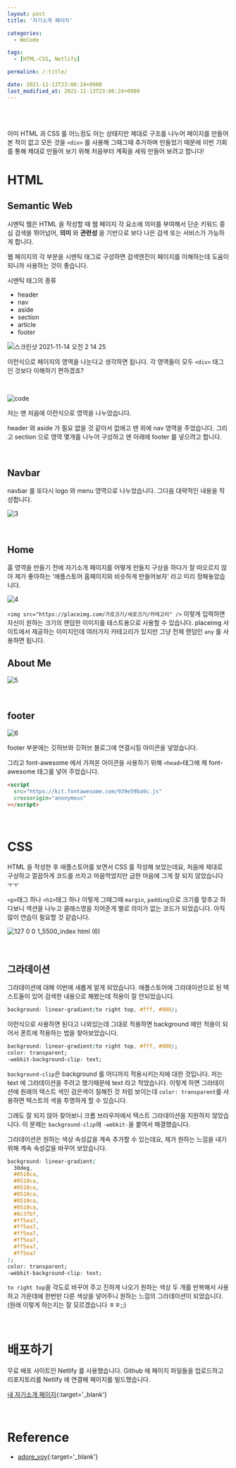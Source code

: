 ```yaml
---
layout: post
title: '자기소개 페이지'

categories:
  - WeCode

tags:
  - [HTML-CSS, Netlify]

permalink: /:title/

date: 2021-11-13T23:06:24+0900
last_modified_at: 2021-11-13T23:06:24+0900
---
```


<br>
<br>

이미 HTML 과 CSS 를 어느정도 아는 상태지만 제대로 구조를 나누어 페이지를 만들어 본 적이 없고 모든 것을 `<div>` 를 사용해 그때그때 추가하며 만들었기 때문에 이번 기회를 통해 제대로 만들어 보기 위해 처음부터 계획을 세워 만들어 보려고 합니다!

# HTML

## Semantic Web

시멘틱 웹은 HTML 을 작성할 때 웹 페이지 각 요소에 의미를 부여해서 단순 키워드 중심 검색을 뛰어넘어, **의미** 와 **관련성** 을 기반으로 보다 나은 검색 또는 서비스가 가능하게 합니다.

웹 페이지의 각 부분을 시멘틱 태그로 구성하면 검색엔진이 페이지를 이해하는데 도움이 되니까 사용하는 것이 좋습니다.

시멘틱 태그의 종류

- header
- nav
- aside
- section
- article
- footer

![스크린샷 2021-11-14 오전 2 14 25](https://user-images.githubusercontent.com/87692499/141652827-48d0a540-b48d-459a-b515-c1f6cfa18520.png)

이런식으로 페이지의 영역을 나눈다고 생각하면 됩니다. 각 영역들이 모두 `<div>` 태그인 것보다 이해하기 편하겠죠?

<br>

![code](https://user-images.githubusercontent.com/87692499/141653965-38c1d1a9-dc74-4549-bf79-31d3f8a8192e.png)

저는 맨 처음에 이런식으로 영역을 나누었습니다.

header 와 aside 가 필요 없을 것 같아서 없애고 맨 위에 nav 영역을 주었습니다. 그리고 section 으로 영역 몇개를 나누어 구성하고 맨 아래에 footer 를 넣으려고 합니다.

<br>

## Navbar

navbar 를 또다시 logo 와 menu 영역으로 나누었습니다. 그다음 대략적인 내용을 작성합니다.

![3](https://user-images.githubusercontent.com/87692499/141661372-4999867f-5d3a-425f-960f-66561fe7b761.png)

<br>

## Home

홈 영역을 만들기 전에 자기소개 페이지를 어떻게 만들지 구상을 하다가 잘 떠오르지 않아 제가 좋아하는 '애플스토어 홈페이지와 비슷하게 만들어보자' 라고 미리 정해놓았습니다.

![4](https://user-images.githubusercontent.com/87692499/141661344-c4f365f2-712f-4599-8130-633e4af23ec4.png)

`<img src="https://placeimg.com/가로크기/세로크기/카테고리" />` 이렇게 입력하면 자신이 원하는 크기의 랜덤한 이미지를 테스트용으로 사용할 수 있습니다. placeimg 사이트에서 제공하는 이미지인데 여러가지 카테고리가 있지만 그냥 전체 랜덤인 `any` 를 사용하면 됩니다.
<br>

## About Me

![5](https://user-images.githubusercontent.com/87692499/141661399-4b2401b9-77c1-4a0e-88d5-3f172c9d43df.png)

<br>

## footer

![6](https://user-images.githubusercontent.com/87692499/141661460-1f50acae-1a82-4d9f-81ee-5920ab75f441.png)

footer 부분에는 깃허브와 깃허브 블로그에 연결시킬 아이콘을 넣었습니다.

그리고 font-awesome 에서 가져온 아이콘을 사용하기 위해 `<head>`태그에 제 font-awesome 태그를 넣어 주었습니다.

```html
<script
  src="https://kit.fontawesome.com/939e59ba9c.js"
  crossorigin="anonymous"
></script>
```

<br>

# CSS

HTML 을 작성한 후 애플스토어를 보면서 CSS 를 작성해 보았는데요, 처음에 제대로 구상하고 깔끔하게 코드를 쓰자고 마음먹었지만 급한 마음에 그게 잘 되지 않았습니다 ㅜㅜ

`<p>`태그 하나 `<h1>`태그 하나 이렇게 그때그때 `margin`, `padding`으로 크기를 맞추고 하다보니 섹션을 나누고 클래스명을 지어준게 별로 의미가 없는 코드가 되었습니다. 아직 많이 연습이 필요할 것 같습니다.

![127 0 0 1_5500_index html (6)](https://user-images.githubusercontent.com/87692499/141661764-f03f99c8-a372-4f0f-9c0f-33ee1cd413c2.png)

<br>

## 그라데이션

그라데이션에 대해 이번에 새롭게 알게 되었습니다. 애플스토어에 그라데이션으로 된 텍스트들이 있어 검색한 내용으로 해봤는데 적용이 잘 안되었습니다.

```css
background: linear-gradient(to right top, #fff, #000);
```

이런식으로 사용하면 된다고 나와있는데 그대로 적용하면 background 에만 적용이 되어서 폰트에 적용하는 법을 찾아보았습니다.

```css
background: linear-gradient(to right top, #fff, #000);
color: transparent;
-webkit-background-clip: text;
```

`background-clip`은 background 를 어디까지 적용시키는지에 대한 것입니다. 저는 text 에 그라데이션을 주려고 했기때문에 text 라고 적었습니다. 이렇게 하면 그라데이션에 원래의 텍스트 색인 검은색이 칠해진 것 처럼 보이는데 `color: transparent`를 사용하면 텍스트의 색을 투명하게 할 수 있습니다.

그래도 잘 되지 않아 찾아보니 크롬 브라우저에서 텍스트 그라데이션을 지원하지 않았습니다. 이 문제는 `background-clip`에 `-webkit-`을 붙여서 해결했습니다.

그라데이션은 원하는 색상 속성값을 계속 추가할 수 있는데요, 제가 원하는 느낌을 내기위해 계속 속성값을 바꾸어 보았습니다.

```css
background: linear-gradient(
  30deg,
  #0510ca,
  #0510ca,
  #0510ca,
  #0510ca,
  #0510ca,
  #0510ca,
  #8c3fbf,
  #ff5ea7,
  #ff5ea7,
  #ff5ea7,
  #ff5ea7,
  #ff5ea7,
  #ff5ea7
);
color: transparent;
-webkit-background-clip: text;
```

`to right top`을 각도로 바꾸어 주고 진하게 나오기 원하는 색상 두 개를 반복해서 사용하고 가운데에 한번만 다른 색상을 넣어주니 원하는 느낌의 그라데이션이 되었습니다. (원래 이렇게 하는지는 잘 모르겠습니다 ㅎㅎ;;)

<br>

# 배포하기

무료 배포 사이트인 Netlify 를 사용했습니다. Github 에 페이지 파일들을 업로드하고 리포지토리를 Netlify 에 연결해 페이지를 빌드했습니다.

[내 자기소개 페이지](https://taeyeong-intro.netlify.app/){:target='\_blank'}

<br>

# Reference

- [adore_voy](https://jae04099.tistory.com/entry/CSS-%EA%B8%80%EC%94%A8%EC%97%90-%EA%B7%B8%EB%9D%BC%EB%8D%B0%EC%9D%B4%EC%85%98-%EC%A0%81%EC%9A%A9%ED%95%98%EA%B8%B0){:target='\_blank'}
